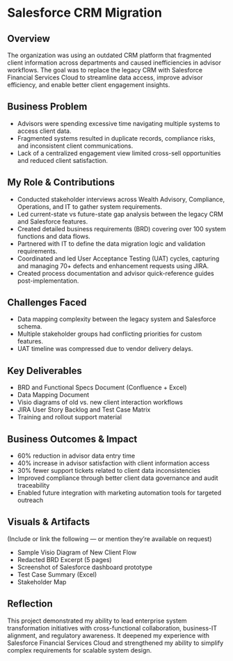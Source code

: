 # Salesforce CRM Migration

## Overview
The organization was using an outdated CRM platform that fragmented client information across departments and caused inefficiencies in advisor workflows. The goal was to replace the legacy CRM with Salesforce Financial Services Cloud to streamline data access, improve advisor efficiency, and enable better client engagement insights.

## Business Problem
- Advisors were spending excessive time navigating multiple systems to access client data.  
- Fragmented systems resulted in duplicate records, compliance risks, and inconsistent client communications.  
- Lack of a centralized engagement view limited cross-sell opportunities and reduced client satisfaction.

## My Role & Contributions
- Conducted stakeholder interviews across Wealth Advisory, Compliance, Operations, and IT to gather system requirements.
- Led current-state vs future-state gap analysis between the legacy CRM and Salesforce features.
- Created detailed business requirements (BRD) covering over 100 system functions and data flows.
- Partnered with IT to define the data migration logic and validation requirements.
- Coordinated and led User Acceptance Testing (UAT) cycles, capturing and managing 70+ defects and enhancement requests using JIRA.
- Created process documentation and advisor quick-reference guides post-implementation.

## Challenges Faced
- Data mapping complexity between the legacy system and Salesforce schema.
- Multiple stakeholder groups had conflicting priorities for custom features.
- UAT timeline was compressed due to vendor delivery delays.

## Key Deliverables
- BRD and Functional Specs Document (Confluence + Excel)
- Data Mapping Document
- Visio diagrams of old vs. new client interaction workflows
- JIRA User Story Backlog and Test Case Matrix
- Training and rollout support material

## Business Outcomes & Impact
- 60% reduction in advisor data entry time  
- 40% increase in advisor satisfaction with client information access  
- 30% fewer support tickets related to client data inconsistencies  
- Improved compliance through better client data governance and audit traceability  
- Enabled future integration with marketing automation tools for targeted outreach

## Visuals & Artifacts
(Include or link the following — or mention they’re available on request)  
- Sample Visio Diagram of New Client Flow  
- Redacted BRD Excerpt (5 pages)  
- Screenshot of Salesforce dashboard prototype  
- Test Case Summary (Excel)  
- Stakeholder Map

## Reflection
This project demonstrated my ability to lead enterprise system transformation initiatives with cross-functional collaboration, business-IT alignment, and regulatory awareness. It deepened my experience with Salesforce Financial Services Cloud and strengthened my ability to simplify complex requirements for scalable system design.
